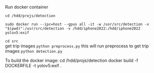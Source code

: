 Run docker container
```
cd /hdd/projs/detection

sudo docker run --ipc=host --gpus all -it -w /usr/src/detection -v "$(pwd)":/usr/src/detection -v /hdd/iphone2022:/hdd/iphone2022 yolov5:exif
```    

`cd src`  
get trip images
`python preprocess.py`
this will run preprocess to get trip images
`python detection.py`  

To build the docker image:
cd /hdd/projs/detection
docker build -f DOCKERFILE -t yolov5:exif .